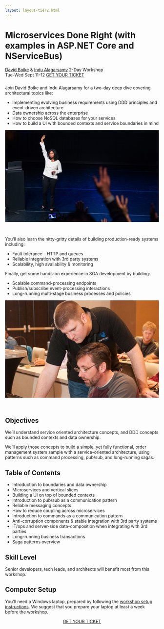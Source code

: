 ```yaml
---
layout: layout-tier2.html
---
```

<div class="container section workshop-page">
	<!-- begin workshop element -->
	<div class="row">
        <div class="col-xs-12 col-sm-2">
            <div class="speaker-container">
                <div class="co-workshop-img indu-and-david no-hover"></div>
            </div>
        </div>
        <div class="col-xs-12 col-sm-10 workshop-list">
            <h1 class="section-header">Microservices Done Right (with examples in ASP.NET Core and NServiceBus)</h1>
            <span class="workshops--speaker-name"><a href="../speakers/david-boike.html">David Boike</a> &amp; <a href="../speakers/indu-alagarsamy.html">Indu Alagarsamy</a></span>
            <span class="workshops--duration">2-Day Workshop<br>Tue-Wed Sept 11-12</span>
            <a class="btn get-ticket-btn" href="https://ti.to/explore-ddd-conference/explore-ddd-2018">GET YOUR TICKET</a>
            <p class="copy" style="margin-top: 25px">Join David Boike and Indu Alagarsamy for a two-day deep dive covering architectural topics like:</p>
            <ul class="copy-list">
                <li>Implementing evolving business requirements using DDD principles and event-driven architecture</li>
                <li>Data ownership across the enterprise</li>
                <li>How to choose NoSQL databases for your services</li>
                <li>How to build a UI with bounded contexts and service boundaries in mind</li>
            </ul>
            <img src="../img/workshop/Workshop-Indu-Alagarsamy.jpg" class="speaker--workshop-content-img" alt="" style="margin-bottom: 30px;"/>
            <p class="copy">You’ll also learn the nitty-gritty details of building production-ready systems including:</p>
            <ul class="copy-list">
                <li>Fault tolerance – HTTP and queues</li>
                <li>Reliable integration with 3rd party systems</li>
                <li>Scalability, high availability & monitoring</li>
            </ul>
            <p class="copy">Finally, get some hands-on experience in SOA development by building:</p>
            <ul class="copy-list">
                <li>Scalable command-processing endpoints</li>
                <li>Publish/subscribe event-processing interactions</li>
                <li>Long-running multi-stage business processes and policies</li>
            </ul>
            <img src="../img/workshop/Workshop-David-Boike.jpg" class="speaker--workshop-content-img" alt="" style="margin-bottom: 30px;"/>
            <h2 class="speaker-subheader">Objectives</h2>
            <p class="copy">We’ll understand service oriented architecture concepts, and DDD concepts such as bounded contexts and data ownership.</p>
            <p class="copy">We’ll apply those concepts to build a simple, yet fully functional, order management system sample with a service-oriented architecture, using patterns such as command processing, pub/sub, and long-running sagas.</p>
            <h2 class="speaker-subheader">Table of Contents</h2>
            <ul class="copy-list">
                <li>Introduction to boundaries and data ownership</li>
                <li>Microservices and vertical slices</li>
                <li>Building a UI on top of bounded contexts</li>
                <li>Introduction to pub/sub as a communication pattern</li>
                <li>Reliable messaging concepts</li>
                <li>How to reduce coupling across microservices</li>
                <li>Introduction to commands as a communication pattern</li>
                <li>Anti-corruption components & stable integration with 3rd party systems</li>
                <li>IT/ops and server-side data-composition when integrating with 3rd parties</li>
                <li>Long-running business transactions</li>
                <li>Saga patterns overview</li>
            </ul>
            <h2 class="speaker-subheader">Skill Level</h2>
            <p class="copy">Senior developers, tech leads, and architects will benefit most from this workshop.</p>
            <h2 class="speaker-subheader">Computer Setup</h2>
            <p class="copy">You'll need a Windows laptop, prepared by following the <a href="https://github.com/Particular/Workshop/blob/master/README.md">workshop setup instructions</a>. We suggest that you prepare your laptop at least a week before the workshop.</p>
            <div class="col-xs-12" align="center">
                <a class="btn get-ticket-btn" href="https://ti.to/explore-ddd-conference/explore-ddd-2018">GET YOUR TICKET</a>
            </div>
        </div>
    </div>
</div> <!-- container -->
